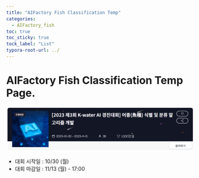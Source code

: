 ```yaml
---
title: "AIFactory Fish Classification Temp"
categories:
  - AIFactory_fish
toc: true
toc_sticky: true
tock_label: "List"
typora-root-url: ../
---
```


# AIFactory Fish Classification Temp Page.
 <div style="text-align: center;">
  <img style="max-height:100%; max-width:100%;"
  src="/../assets/images/2023-10-22-AIFactory_fish_00_temp/1.png">
 </div>



- 대회 시작일 : 10/30 (월)
- 대회 마감일 : 11/13 (월) - 17:00


